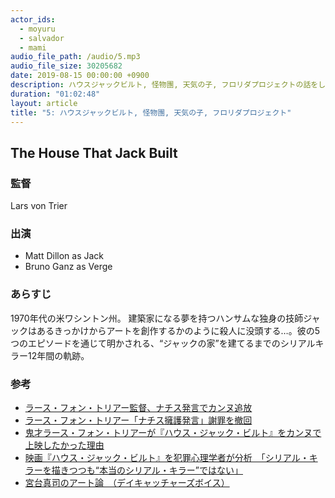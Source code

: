 ```yaml
---
actor_ids:
  - moyuru
  - salvador
  - mami
audio_file_path: /audio/5.mp3
audio_file_size: 30205682
date: 2019-08-15 00:00:00 +0900
description: ハウスジャックビルト, 怪物團, 天気の子, フロリダプロジェクトの話をしました。
duration: "01:02:48"
layout: article
title: "5: ハウスジャックビルト, 怪物團, 天気の子, フロリダプロジェクト"
---
```


## The House That Jack Built

### 監督
Lars von Trier

### 出演
- Matt Dillon as Jack
- Bruno Ganz as Verge

### あらすじ
1970年代の米ワシントン州。 建築家になる夢を持つハンサムな独身の技師ジャックはあるきっかけからアートを創作するかのように殺人に没頭する…。彼の5つのエピソードを通じて明かされる、“ジャックの家”を建てるまでのシリアルキラー12年間の軌跡。

### 参考
- [ラース・フォン・トリアー監督、ナチス発言でカンヌ追放](https://eiga.com/news/20110520/21/)
- [ラース・フォン・トリアー「ナチス擁護発言」謝罪を撤回](https://eiga.com/news/20110922/17/)
- [鬼才ラース・フォン・トリアーが『ハウス・ジャック・ビルト』をカンヌで上映したかった理由](https://fansvoice.jp/2019/06/26/thtjb-trier-interview/)
- [映画『ハウス・ジャック・ビルト』を犯罪心理学者が分析　「シリアル・キラーを描きつつも“本当のシリアル・キラー”ではない」](https://horror2.jp/30932)
- [宮台真司のアート論　（デイキャッチャーズボイス）](https://ameblo.jp/0-leporello/entry-12382661753.html)
